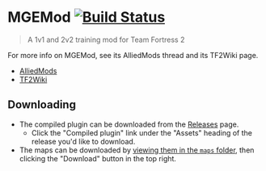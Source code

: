 # MGEMod [![Build Status](https://dev.azure.com/vancampalex/mgemod/_apis/build/status/Lange.MGEMod?branchName=master)](https://dev.azure.com/vancampalex/mgemod/_build/latest?definitionId=3&branchName=master)

> A 1v1 and 2v2 training mod for Team Fortress 2

For more info on MGEMod, see its AlliedMods thread and its TF2Wiki page.

- [AlliedMods](https://forums.alliedmods.net/showthread.php?t=154755)
- [TF2Wiki](http://wiki.teamfortress.com/wiki/MGE_Mod)

## Downloading
- The compiled plugin can be downloaded from the [Releases](https://github.com/Lange/MGEMod/releases) page.
  - Click the "Compiled plugin" link under the "Assets" heading of the release you'd like to download.
- The maps can be downloaded by [viewing them in the `maps` folder](https://github.com/Lange/MGEMod/tree/master/maps), then clicking the "Download" button in the top right.

